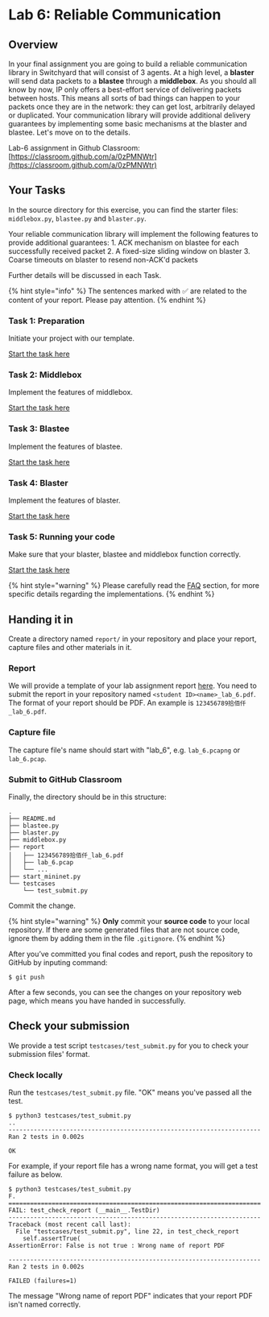 # Lab 6: Reliable Communication

## Overview

In your final assignment you are going to build a reliable communication library in Switchyard that will consist of 3 agents. At a high level, a **blaster** will send data packets to a **blastee** through a **middlebox**. As you should all know by now, IP only offers a best-effort service of delivering packets between hosts. This means all sorts of bad things can happen to your packets once they are in the network: they can get lost, arbitrarily delayed or duplicated. Your communication library will provide additional delivery guarantees by implementing some basic mechanisms at the blaster and blastee. Let's move on to the details.

Lab-6 assignment in Github Classroom: [https://classroom.github.com/a/0zPMNWtr](https://classroom.github.com/a/0zPMNWtr)

## Your Tasks

In the source directory for this exercise, you can find the starter files: `middlebox.py`, `blastee.py` and `blaster.py`.

Your reliable communication library will implement the following features to provide additional guarantees: 1. ACK mechanism on blastee for each successfully received packet 2. A fixed-size sliding window on blaster 3. Coarse timeouts on blaster to resend non-ACK'd packets

Further details will be discussed in each Task.

{% hint style="info" %}
The sentences marked with ✅ are related to the content of your report. Please pay attention.
{% endhint %}

### Task 1: Preparation

Initiate your project with our template.

[Start the task here](preparation.md)

### Task 2: Middlebox

Implement the features of middlebox.

[Start the task here](middlebox.md)

### Task 3: Blastee

Implement the features of blastee.

[Start the task here](blastee.md)

### Task 4: Blaster

Implement the features of blaster.

[Start the task here](blaster.md)

### Task 5: Running your code

Make sure that your blaster, blastee and middlebox function correctly.

[Start the task here](deploy.md)

{% hint style="warning" %}
Please carefully read the [FAQ](faq.md) section, for more specific details regarding the implementations.
{% endhint %}

## Handing it in

Create a directory named `report/` in your repository and place your report, capture files and other materials in it.

### Report

We will provide a template of your lab assignment report [here](https://box.nju.edu.cn/d/f334d2c3bd4446b68003/). You need to submit the report in your repository named `<student ID><name>_lab_6.pdf`. The format of your report should be PDF. An example is `123456789拾佰仟_lab_6.pdf`.

### Capture file

The capture file's name should start with "lab\_6", e.g. `lab_6.pcapng` or `lab_6.pcap`.

### Submit to GitHub Classroom

Finally, the directory should be in this structure:

```text
.
├── README.md
├── blastee.py
├── blaster.py
├── middlebox.py
├── report
│   ├── 123456789拾佰仟_lab_6.pdf
│   ├── lab_6.pcap
│   └── ...
├── start_mininet.py
└── testcases
    └── test_submit.py
```

Commit the change.

{% hint style="warning" %}
**Only** commit your **source code** to your local repository. If there are some generated files that are not source code, ignore them by adding them in the file `.gitignore`.
{% endhint %}

After you’ve committed you final codes and report, push the repository to GitHub by inputing command:

```text
$ git push
```

After a few seconds, you can see the changes on your repository web page, which means you have handed in successfully.

## Check your submission

We provide a test script `testcases/test_submit.py` for you to check your submission files' format.

### Check locally

Run the `testcases/test_submit.py` file. "OK" means you've passed all the test.

```text
$ python3 testcases/test_submit.py
..
----------------------------------------------------------------------
Ran 2 tests in 0.002s

OK
```

For example, if your report file has a wrong name format, you will get a test failure as below.

```text
$ python3 testcases/test_submit.py
F.
======================================================================
FAIL: test_check_report (__main__.TestDir)
----------------------------------------------------------------------
Traceback (most recent call last):
  File "testcases/test_submit.py", line 22, in test_check_report
    self.assertTrue(
AssertionError: False is not true : Wrong name of report PDF

----------------------------------------------------------------------
Ran 2 tests in 0.002s

FAILED (failures=1)
```

The message "Wrong name of report PDF" indicates that your report PDF isn't named correctly.

